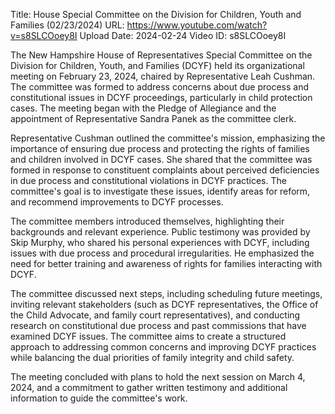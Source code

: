 Title: House Special Committee on the Division for Children, Youth and Families (02/23/2024)
URL: https://www.youtube.com/watch?v=s8SLCOoey8I
Upload Date: 2024-02-24
Video ID: s8SLCOoey8I

The New Hampshire House of Representatives Special Committee on the Division for Children, Youth, and Families (DCYF) held its organizational meeting on February 23, 2024, chaired by Representative Leah Cushman. The committee was formed to address concerns about due process and constitutional issues in DCYF proceedings, particularly in child protection cases. The meeting began with the Pledge of Allegiance and the appointment of Representative Sandra Panek as the committee clerk.

Representative Cushman outlined the committee's mission, emphasizing the importance of ensuring due process and protecting the rights of families and children involved in DCYF cases. She shared that the committee was formed in response to constituent complaints about perceived deficiencies in due process and constitutional violations in DCYF practices. The committee's goal is to investigate these issues, identify areas for reform, and recommend improvements to DCYF processes.

The committee members introduced themselves, highlighting their backgrounds and relevant experience. Public testimony was provided by Skip Murphy, who shared his personal experiences with DCYF, including issues with due process and procedural irregularities. He emphasized the need for better training and awareness of rights for families interacting with DCYF.

The committee discussed next steps, including scheduling future meetings, inviting relevant stakeholders (such as DCYF representatives, the Office of the Child Advocate, and family court representatives), and conducting research on constitutional due process and past commissions that have examined DCYF issues. The committee aims to create a structured approach to addressing common concerns and improving DCYF practices while balancing the dual priorities of family integrity and child safety.

The meeting concluded with plans to hold the next session on March 4, 2024, and a commitment to gather written testimony and additional information to guide the committee's work.